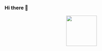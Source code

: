 ### Hi there 👋

<div id = "header" align = "center">
  <img src="https://media.giphy.com/media/USV0ym3bVWQJJmNu3N/giphy.gif" width="100" />
  </div>
